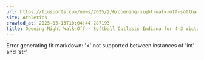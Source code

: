 ```yaml
---
url: https://fiusports.com/news/2025/2/6/opening-night-walk-off-softball-outlasts-indiana-for-4-3-victory.aspx
site: Athletics
crawled_at: 2025-05-13T10:04:44.287193
title: Opening Night Walk-Off – Softball Outlasts Indiana for 4-3 Victory - FIU Athletics
---
```


Error generating fit markdown: '<' not supported between instances of 'int' and 'str'